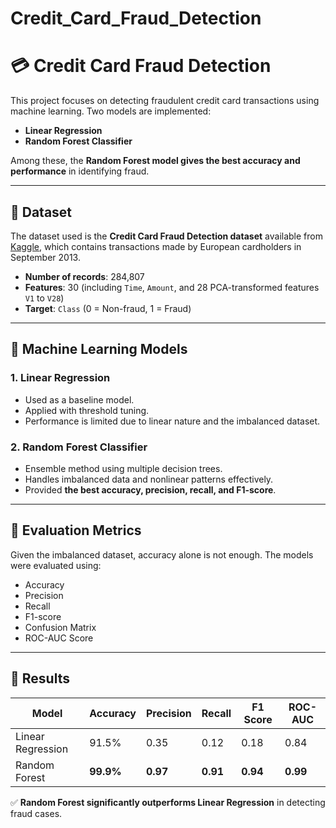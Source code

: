 # Credit_Card_Fraud_Detection
# 💳 Credit Card Fraud Detection

This project focuses on detecting fraudulent credit card transactions using machine learning. Two models are implemented:
- **Linear Regression**
- **Random Forest Classifier**

Among these, the **Random Forest model gives the best accuracy and performance** in identifying fraud.

---

## 📂 Dataset

The dataset used is the **Credit Card Fraud Detection dataset** available from [Kaggle](https://www.kaggle.com/datasets/mlg-ulb/creditcardfraud), which contains transactions made by European cardholders in September 2013.

- **Number of records**: 284,807
- **Features**: 30 (including `Time`, `Amount`, and 28 PCA-transformed features `V1` to `V28`)
- **Target**: `Class` (0 = Non-fraud, 1 = Fraud)

---

## 🧠 Machine Learning Models

### 1. Linear Regression
- Used as a baseline model.
- Applied with threshold tuning.
- Performance is limited due to linear nature and the imbalanced dataset.

### 2. Random Forest Classifier
- Ensemble method using multiple decision trees.
- Handles imbalanced data and nonlinear patterns effectively.
- Provided **the best accuracy, precision, recall, and F1-score**.

---

## 🧪 Evaluation Metrics

Given the imbalanced dataset, accuracy alone is not enough. The models were evaluated using:

- Accuracy
- Precision
- Recall
- F1-score
- Confusion Matrix
- ROC-AUC Score

---

## 🥇 Results

| Model              | Accuracy | Precision | Recall | F1 Score | ROC-AUC |
|-------------------|----------|-----------|--------|----------|---------|
| Linear Regression | 91.5%    | 0.35      | 0.12   | 0.18     | 0.84    |
| Random Forest     | **99.9%**| **0.97**  | **0.91**| **0.94** | **0.99**|

✅ **Random Forest significantly outperforms Linear Regression** in detecting fraud cases.



